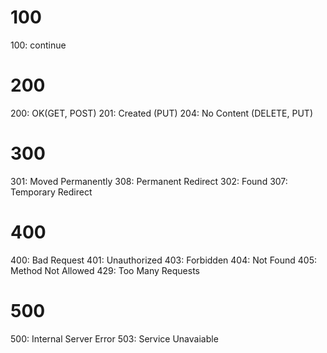# 100
100: continue

# 200
200: OK(GET, POST)
201: Created (PUT)
204: No Content (DELETE, PUT)

# 300
301: Moved Permanently
308: Permanent Redirect
302: Found
307: Temporary Redirect

# 400
400: Bad Request
401: Unauthorized
403: Forbidden
404: Not Found
405: Method Not Allowed
429: Too Many Requests

# 500
500: Internal Server Error
503: Service Unavaiable